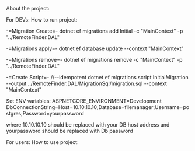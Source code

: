 About the project:


For DEVs:
How to run project:

-=Migration Create=-
dotnet ef migrations add Initial -c "MainContext" -p "../RemoteFinder.DAL"

-=Migrations apply=-
dotnet ef database update --context "MainContext"

-=Migrations remove=-
dotnet ef migrations remove -c "MainContext" -p "../RemoteFinder.DAL"

-=Create Script=- //--idempotent
dotnet ef migrations script InitialMigration --output ../RemoteFinder.DAL/MigrationSql/migration.sql --context "MainContext"


Set ENV variables:
ASPNETCORE_ENVIRONMENT=Development
DbConnectionString=Host=10.10.10.10;Database=filemanager;Username=postgres;Password=yourpassword

where 10.10.10.10 should be replaced with your DB host address
and yourpassword should be replaced with Db password


For users:
How to use project:
